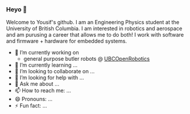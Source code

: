 ### Heyo :rocket:

Welcome to Yousif's github. I am an Engineering Physics student at the University of British Columbia. I am interested in robotics and aerospace and am purusing a career that allows me to do both! I work with software and firmware + hardware for embedded systems.

- 🔭 I’m currently working on 
  - general purpose butler robots @ [UBCOpenRobotics](https://openrobotics.ca/)
- 🌱 I’m currently learning ...
- 👯 I’m looking to collaborate on ...
- 🤔 I’m looking for help with ...
- 💬 Ask me about ...
- 📫 How to reach me: ...
- 😄 Pronouns: ...
- ⚡ Fun fact: ...

